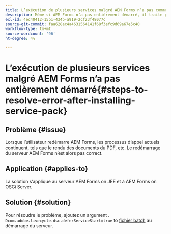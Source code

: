 ```yaml
---
title: L’exécution de plusieurs services malgré AEM Forms n’a pas commencé.
description: Même si AEM Forms n’a pas entièrement démarré, il traite plusieurs services.
exl-id: 4ec40412-15b1-434b-a919-2cf23f48077c
source-git-commit: faa628ac4a4631564141f68f3efc9d69a67e5c40
workflow-type: tm+mt
source-wordcount: '96'
ht-degree: 4%

---
```


# L’exécution de plusieurs services malgré AEM Forms n’a pas entièrement démarré{#steps-to-resolve-error-after-installing-service-pack}


## Problème {#issue}

Lorsque l’utilisateur redémarre AEM Forms, les processus d’appel actuels continuent, tels que le rendu des documents du PDF, etc. Le redémarrage du serveur AEM Forms n’est alors pas correct.

## Application {#applies-to}

La solution s’applique au serveur AEM Forms on JEE et à AEM Forms on OSGi Server.

## Solution {#solution}

Pour résoudre le problème, ajoutez un argument . `Dcom.adobe.livecycle.dsc.deferServiceStart=true` to [fichier batch](https://experienceleague.adobe.com/docs/experience-manager-65/deploying/deploying/command-line-start-and-stop.html#windows-platform-start-bat-script-example) au démarrage du serveur.
